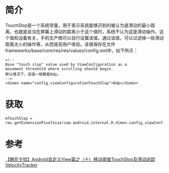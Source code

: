 # 简介
TouchSlop是一个系统常量，用于表示系统能够识别的被认为是滑动的最小距离，也就是说当在屏幕上滑动的距离小于这个值时，系统不认为这是滑动操作。这个值和设备有关，手机生产商可以自行设置该值。通过该值，可以过滤掉一些滑动距离太小的操作等，从而提高用户体验。该值保存在文件frameworks/base/core/res/res/values/config.xml中，如下所示：

`````
<!-- 
Base "touch slop" value used by ViewConfiguration as a
movement threshold where scrolling should begin. 
默认情况下，该值一般都是8dp。 
-->
<dimen name="config_viewConfigurationTouchSlop">8dp</dimen>
`````


# 获取
`````
mTouchSlop = res.getDimensionPixelSize(com.android.internal.R.dimen.config_viewConfigurationTouchSlop);
`````

# 参考
[【朝花夕拾】Android自定义View篇之（十）移动阈值TouchSlop及滑动追踪VelocityTracker](https://www.cnblogs.com/andy-songwei/p/11193433.html)